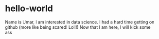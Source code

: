 # hello-world
Name is Umar, I am interested in data science. I had a hard time getting on github (more like being scared! Lol!!) Now that I am here, I will kick some ass
